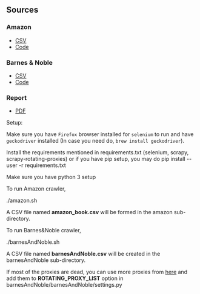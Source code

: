 ## Sources

### Amazon
- [CSV](https://github.com/chakshuahuja/CS839/blob/master/Stage2/Amazon/amazon_books.csv)
- [Code](https://github.com/chakshuahuja/CS839/tree/master/Stage2/Amazon)
### Barnes & Noble
- [CSV](https://github.com/chakshuahuja/CS839/blob/master/Stage2/barnesAndNoble/barnesAndNoble-final.csv)
- [Code](https://github.com/chakshuahuja/CS839/tree/master/Stage2/barnesAndNoble)

### Report
- [PDF](https://github.com/chakshuahuja/CS839/blob/master/Stage2/report.pdf)

Setup:

Make sure you have `Firefox` browser installed for `selenium` to run and have `geckodriver` installed (In case you need do, `brew install geckodriver`).

Install the requirements mentioned in requirements.txt (selenium, scrapy, scrapy-rotating-proxies) or if you have pip setup, you may do pip install --user -r requirements.txt

Make sure you have python 3 setup

To run Amazon crawler,

./amazon.sh

A CSV file named <b>amazon_book.csv</b> will be formed in the amazon sub-directory.

To run Barnes&Noble crawler,

./barnesAndNoble.sh

A CSV file named <b>barnesAndNoble.csv</b> will be created in the barnesAndNoble sub-directory.

If most of the proxies are dead, you can use more proxies from <a href="https://www.us-proxy.org/">here</a> and add them to <b>ROTATING_PROXY_LIST</b> option in barnesAndNoble/barnesAndNoble/settings.py

